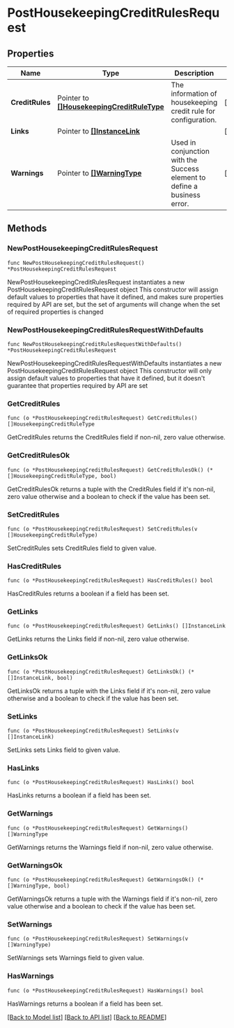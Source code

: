 # PostHousekeepingCreditRulesRequest

## Properties

Name | Type | Description | Notes
------------ | ------------- | ------------- | -------------
**CreditRules** | Pointer to [**[]HousekeepingCreditRuleType**](HousekeepingCreditRuleType.md) | The information of housekeeping credit rule for configuration. | [optional] 
**Links** | Pointer to [**[]InstanceLink**](InstanceLink.md) |  | [optional] 
**Warnings** | Pointer to [**[]WarningType**](WarningType.md) | Used in conjunction with the Success element to define a business error. | [optional] 

## Methods

### NewPostHousekeepingCreditRulesRequest

`func NewPostHousekeepingCreditRulesRequest() *PostHousekeepingCreditRulesRequest`

NewPostHousekeepingCreditRulesRequest instantiates a new PostHousekeepingCreditRulesRequest object
This constructor will assign default values to properties that have it defined,
and makes sure properties required by API are set, but the set of arguments
will change when the set of required properties is changed

### NewPostHousekeepingCreditRulesRequestWithDefaults

`func NewPostHousekeepingCreditRulesRequestWithDefaults() *PostHousekeepingCreditRulesRequest`

NewPostHousekeepingCreditRulesRequestWithDefaults instantiates a new PostHousekeepingCreditRulesRequest object
This constructor will only assign default values to properties that have it defined,
but it doesn't guarantee that properties required by API are set

### GetCreditRules

`func (o *PostHousekeepingCreditRulesRequest) GetCreditRules() []HousekeepingCreditRuleType`

GetCreditRules returns the CreditRules field if non-nil, zero value otherwise.

### GetCreditRulesOk

`func (o *PostHousekeepingCreditRulesRequest) GetCreditRulesOk() (*[]HousekeepingCreditRuleType, bool)`

GetCreditRulesOk returns a tuple with the CreditRules field if it's non-nil, zero value otherwise
and a boolean to check if the value has been set.

### SetCreditRules

`func (o *PostHousekeepingCreditRulesRequest) SetCreditRules(v []HousekeepingCreditRuleType)`

SetCreditRules sets CreditRules field to given value.

### HasCreditRules

`func (o *PostHousekeepingCreditRulesRequest) HasCreditRules() bool`

HasCreditRules returns a boolean if a field has been set.

### GetLinks

`func (o *PostHousekeepingCreditRulesRequest) GetLinks() []InstanceLink`

GetLinks returns the Links field if non-nil, zero value otherwise.

### GetLinksOk

`func (o *PostHousekeepingCreditRulesRequest) GetLinksOk() (*[]InstanceLink, bool)`

GetLinksOk returns a tuple with the Links field if it's non-nil, zero value otherwise
and a boolean to check if the value has been set.

### SetLinks

`func (o *PostHousekeepingCreditRulesRequest) SetLinks(v []InstanceLink)`

SetLinks sets Links field to given value.

### HasLinks

`func (o *PostHousekeepingCreditRulesRequest) HasLinks() bool`

HasLinks returns a boolean if a field has been set.

### GetWarnings

`func (o *PostHousekeepingCreditRulesRequest) GetWarnings() []WarningType`

GetWarnings returns the Warnings field if non-nil, zero value otherwise.

### GetWarningsOk

`func (o *PostHousekeepingCreditRulesRequest) GetWarningsOk() (*[]WarningType, bool)`

GetWarningsOk returns a tuple with the Warnings field if it's non-nil, zero value otherwise
and a boolean to check if the value has been set.

### SetWarnings

`func (o *PostHousekeepingCreditRulesRequest) SetWarnings(v []WarningType)`

SetWarnings sets Warnings field to given value.

### HasWarnings

`func (o *PostHousekeepingCreditRulesRequest) HasWarnings() bool`

HasWarnings returns a boolean if a field has been set.


[[Back to Model list]](../README.md#documentation-for-models) [[Back to API list]](../README.md#documentation-for-api-endpoints) [[Back to README]](../README.md)


